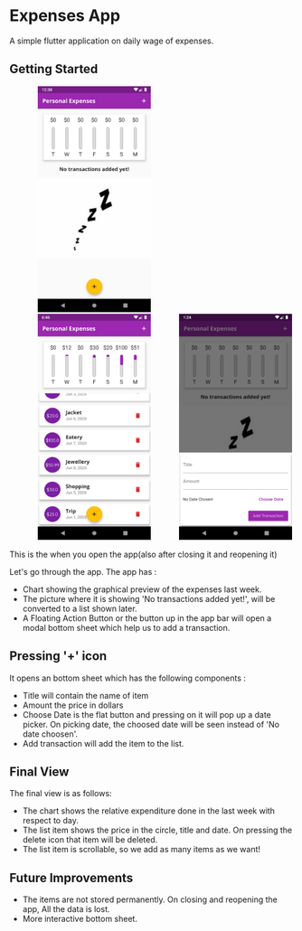 # Expenses App

A simple flutter application on daily wage of expenses.

## Getting Started
<p float="left"><img src="assets/ReadmeImages/firstTimeOpeningScreenshot.png" height="400px" width="200px" hspace="50px"/><img src="assets/ReadmeImages/FinalView.png" height="400px" width="200px" hspace="50px"/><img src="assets/ReadmeImages/Bottom%20Sheet.png" height="400px" width="200px"/></p>
 
This is the when you open the app(also after closing it and reopening it)

Let's go through the app. The app has :
- Chart showing the graphical preview of the expenses last week.
- The picture where it is showing 'No transactions added yet!', will be converted to a list shown later.
- A Floating Action Button or the button up in the app bar will open a modal bottom sheet which help us to add a transaction.

 ## Pressing '+' icon
 It opens an bottom sheet which has the following components :

- Title will contain the name of item
- Amount the price in dollars
- Choose Date is the flat button and pressing on it will pop up a date picker. On picking date, the choosed date will be seen instead of 'No date choosen'.
- Add transaction will add the item to the list.

## Final View
The final view is as follows:
- The chart shows the relative expenditure done in the last week with respect to day.
- The list item shows the price in the circle, title and date. On pressing the delete icon that item will be deleted.
- The list item is scrollable, so we add as many items as we want!

## Future Improvements
- The items are not stored permanently. On closing and reopening the app, All the data is lost.
- More interactive bottom sheet. 
